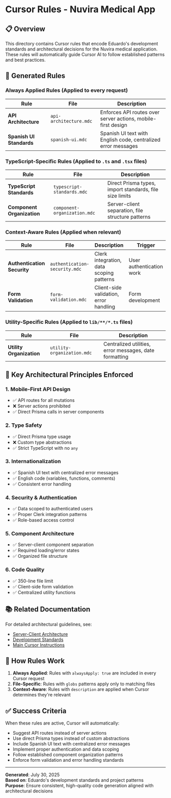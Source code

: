 # Cursor Rules - Nuvira Medical App

## 📋 Overview

This directory contains Cursor rules that encode Eduardo's development standards and architectural decisions for the Nuvira medical application. These rules will automatically guide Cursor AI to follow established patterns and best practices.

## 🔧 Generated Rules

### **Always Applied Rules** (Applied to every request)

| Rule | File | Description |
|------|------|-------------|
| **API Architecture** | `api-architecture.mdc` | Enforces API routes over server actions, mobile-first design |
| **Spanish UI Standards** | `spanish-ui.mdc` | Spanish UI text with English code, centralized error messages |

### **TypeScript-Specific Rules** (Applied to `.ts` and `.tsx` files)

| Rule | File | Description |
|------|------|-------------|
| **TypeScript Standards** | `typescript-standards.mdc` | Direct Prisma types, import standards, file size limits |
| **Component Organization** | `component-organization.mdc` | Server-client separation, file structure patterns |

### **Context-Aware Rules** (Applied when relevant)

| Rule | File | Description | Trigger |
|------|------|-------------|---------|
| **Authentication Security** | `authentication-security.mdc` | Clerk integration, data scoping patterns | User authentication work |
| **Form Validation** | `form-validation.mdc` | Client-side validation, error handling | Form development |

### **Utility-Specific Rules** (Applied to `lib/**/*.ts` files)

| Rule | File | Description |
|------|------|-------------|
| **Utility Organization** | `utility-organization.mdc` | Centralized utilities, error messages, date formatting |

## 🎯 Key Architectural Principles Enforced

### 1. **Mobile-First API Design**
- ✅ API routes for all mutations
- ❌ Server actions prohibited
- ✅ Direct Prisma calls in server components

### 2. **Type Safety**
- ✅ Direct Prisma type usage
- ❌ Custom type abstractions
- ✅ Strict TypeScript with no `any`

### 3. **Internationalization**
- ✅ Spanish UI text with centralized error messages
- ✅ English code (variables, functions, comments)
- ✅ Consistent error handling

### 4. **Security & Authentication**
- ✅ Data scoped to authenticated users
- ✅ Proper Clerk integration patterns
- ✅ Role-based access control

### 5. **Component Architecture**
- ✅ Server-client component separation
- ✅ Required loading/error states
- ✅ Organized file structure

### 6. **Code Quality**
- ✅ 350-line file limit
- ✅ Client-side form validation
- ✅ Centralized utility functions

## 📚 Related Documentation

For detailed architectural guidelines, see:
- [Server-Client Architecture](.github/instructions/server-client-architecture.instructions.md)
- [Development Standards](.github/instructions/development-standards.instructions.md)
- [Main Cursor Instructions](.cursor/instructions.md)

## 🔄 How Rules Work

1. **Always Applied**: Rules with `alwaysApply: true` are included in every Cursor request
2. **File-Specific**: Rules with `globs` patterns apply only to matching files
3. **Context-Aware**: Rules with `description` are applied when Cursor determines they're relevant

## ✅ Success Criteria

When these rules are active, Cursor will automatically:
- Suggest API routes instead of server actions
- Use direct Prisma types instead of custom abstractions
- Include Spanish UI text with centralized error messages
- Implement proper authentication and data scoping
- Follow established component organization patterns
- Enforce form validation and error handling standards

---

**Generated**: July 30, 2025  
**Based on**: Eduardo's development standards and project patterns  
**Purpose**: Ensure consistent, high-quality code generation aligned with architectural decisions